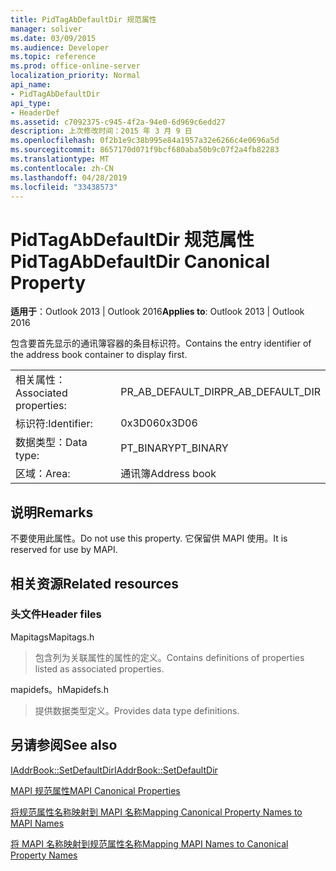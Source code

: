 ```yaml
---
title: PidTagAbDefaultDir 规范属性
manager: soliver
ms.date: 03/09/2015
ms.audience: Developer
ms.topic: reference
ms.prod: office-online-server
localization_priority: Normal
api_name:
- PidTagAbDefaultDir
api_type:
- HeaderDef
ms.assetid: c7092375-c945-4f2a-94e0-6d969c6edd27
description: 上次修改时间：2015 年 3 月 9 日
ms.openlocfilehash: 0f2b1e9c38b995e84a1957a32e6266c4e0696a5d
ms.sourcegitcommit: 8657170d071f9bcf680aba50b9c07f2a4fb82283
ms.translationtype: MT
ms.contentlocale: zh-CN
ms.lasthandoff: 04/28/2019
ms.locfileid: "33438573"
---
```

# <a name="pidtagabdefaultdir-canonical-property"></a><span data-ttu-id="f8f6e-103">PidTagAbDefaultDir 规范属性</span><span class="sxs-lookup"><span data-stu-id="f8f6e-103">PidTagAbDefaultDir Canonical Property</span></span>

  
  
<span data-ttu-id="f8f6e-104">**适用于**：Outlook 2013 | Outlook 2016</span><span class="sxs-lookup"><span data-stu-id="f8f6e-104">**Applies to**: Outlook 2013 | Outlook 2016</span></span> 
  
<span data-ttu-id="f8f6e-105">包含要首先显示的通讯簿容器的条目标识符。</span><span class="sxs-lookup"><span data-stu-id="f8f6e-105">Contains the entry identifier of the address book container to display first.</span></span> 
  
|||
|:-----|:-----|
|<span data-ttu-id="f8f6e-106">相关属性：</span><span class="sxs-lookup"><span data-stu-id="f8f6e-106">Associated properties:</span></span>  <br/> |<span data-ttu-id="f8f6e-107">PR_AB_DEFAULT_DIR</span><span class="sxs-lookup"><span data-stu-id="f8f6e-107">PR_AB_DEFAULT_DIR</span></span>  <br/> |
|<span data-ttu-id="f8f6e-108">标识符:</span><span class="sxs-lookup"><span data-stu-id="f8f6e-108">Identifier:</span></span>  <br/> |<span data-ttu-id="f8f6e-109">0x3D06</span><span class="sxs-lookup"><span data-stu-id="f8f6e-109">0x3D06</span></span>  <br/> |
|<span data-ttu-id="f8f6e-110">数据类型：</span><span class="sxs-lookup"><span data-stu-id="f8f6e-110">Data type:</span></span>  <br/> |<span data-ttu-id="f8f6e-111">PT_BINARY</span><span class="sxs-lookup"><span data-stu-id="f8f6e-111">PT_BINARY</span></span>  <br/> |
|<span data-ttu-id="f8f6e-112">区域：</span><span class="sxs-lookup"><span data-stu-id="f8f6e-112">Area:</span></span>  <br/> |<span data-ttu-id="f8f6e-113">通讯簿</span><span class="sxs-lookup"><span data-stu-id="f8f6e-113">Address book</span></span>  <br/> |
   
## <a name="remarks"></a><span data-ttu-id="f8f6e-114">说明</span><span class="sxs-lookup"><span data-stu-id="f8f6e-114">Remarks</span></span>

<span data-ttu-id="f8f6e-115">不要使用此属性。</span><span class="sxs-lookup"><span data-stu-id="f8f6e-115">Do not use this property.</span></span> <span data-ttu-id="f8f6e-116">它保留供 MAPI 使用。</span><span class="sxs-lookup"><span data-stu-id="f8f6e-116">It is reserved for use by MAPI.</span></span>
  
## <a name="related-resources"></a><span data-ttu-id="f8f6e-117">相关资源</span><span class="sxs-lookup"><span data-stu-id="f8f6e-117">Related resources</span></span>

### <a name="header-files"></a><span data-ttu-id="f8f6e-118">头文件</span><span class="sxs-lookup"><span data-stu-id="f8f6e-118">Header files</span></span>

<span data-ttu-id="f8f6e-119">Mapitags</span><span class="sxs-lookup"><span data-stu-id="f8f6e-119">Mapitags.h</span></span>
  
> <span data-ttu-id="f8f6e-120">包含列为关联属性的属性的定义。</span><span class="sxs-lookup"><span data-stu-id="f8f6e-120">Contains definitions of properties listed as associated properties.</span></span>
    
<span data-ttu-id="f8f6e-121">mapidefs。h</span><span class="sxs-lookup"><span data-stu-id="f8f6e-121">Mapidefs.h</span></span>
  
> <span data-ttu-id="f8f6e-122">提供数据类型定义。</span><span class="sxs-lookup"><span data-stu-id="f8f6e-122">Provides data type definitions.</span></span>
    
## <a name="see-also"></a><span data-ttu-id="f8f6e-123">另请参阅</span><span class="sxs-lookup"><span data-stu-id="f8f6e-123">See also</span></span>



[<span data-ttu-id="f8f6e-124">IAddrBook::SetDefaultDir</span><span class="sxs-lookup"><span data-stu-id="f8f6e-124">IAddrBook::SetDefaultDir</span></span>](iaddrbook-setdefaultdir.md)


[<span data-ttu-id="f8f6e-125">MAPI 规范属性</span><span class="sxs-lookup"><span data-stu-id="f8f6e-125">MAPI Canonical Properties</span></span>](mapi-canonical-properties.md)
  
[<span data-ttu-id="f8f6e-126">将规范属性名称映射到 MAPI 名称</span><span class="sxs-lookup"><span data-stu-id="f8f6e-126">Mapping Canonical Property Names to MAPI Names</span></span>](mapping-canonical-property-names-to-mapi-names.md)
  
[<span data-ttu-id="f8f6e-127">将 MAPI 名称映射到规范属性名称</span><span class="sxs-lookup"><span data-stu-id="f8f6e-127">Mapping MAPI Names to Canonical Property Names</span></span>](mapping-mapi-names-to-canonical-property-names.md)

